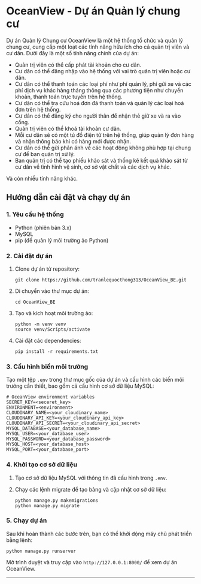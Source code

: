 # OceanView - Dự án Quản lý chung cư

Dự án Quản lý Chung cư OceanView là một hệ thống tổ chức và quản lý chung cư, cung cấp một loạt các tính năng hữu ích cho cả quản trị viên và cư dân. Dưới đây là một số tính năng chính của dự án:

- Quản trị viên có thể cấp phát tài khoản cho cư dân.
- Cư dân có thể đăng nhập vào hệ thống với vai trò quản trị viên hoặc cư dân.
- Cư dân có thể thanh toán các loại phí như phí quản lý, phí gửi xe và các phí dịch vụ khác hàng tháng thông qua các phương tiện như chuyển khoản, thanh toán trực tuyến trên hệ thống.
- Cư dân có thể tra cứu hoá đơn đã thanh toán và quản lý các loại hoá đơn trên hệ thống.
- Cư dân có thể đăng ký cho người thân để nhận thẻ giữ xe và ra vào cổng.
- Quản trị viên có thể khoá tài khoản cư dân.
- Mỗi cư dân sẽ có một tủ đồ điện tử trên hệ thống, giúp quản lý đơn hàng và nhận thông báo khi có hàng mới được nhận.
- Cư dân có thể gửi phản ánh về các hoạt động không phù hợp tại chung cư để ban quản trị xử lý.
- Ban quản trị có thể tạo phiếu khảo sát và thống kê kết quả khảo sát từ cư dân về tình hình vệ sinh, cơ sở vật chất và các dịch vụ khác.

Và còn nhiều tính năng khác.

## Hướng dẫn cài đặt và chạy dự án

### 1. Yêu cầu hệ thống

- Python (phiên bản 3.x)
- MySQL
- pip (để quản lý môi trường ảo Python)

### 2. Cài đặt dự án

1. Clone dự án từ repository:

   ```
   git clone https://github.com/tranlequocthong313/OceanView_BE.git
   ```

2. Di chuyển vào thư mục dự án:

   ```
   cd OceanView_BE
   ```

3. Tạo và kích hoạt môi trường ảo:

   ```
   python -m venv venv
   source venv/Scripts/activate
   ```

4. Cài đặt các dependencies:

   ```
   pip install -r requirements.txt
   ```

### 3. Cấu hình biến môi trường

Tạo một tệp `.env` trong thư mục gốc của dự án và cấu hình các biến môi trường cần thiết, bao gồm cả cấu hình cơ sở dữ liệu MySQL:

```
# OceanView environment variables
SECRET_KEY=<seceret_key>
ENVIRONMENT=<environment>
CLOUDINARY_NAME=<your_cloudinary_name>
CLOUDINARY_API_KEY=<your_cloudinary_api_key>
CLOUDINARY_API_SECRET=<your_cloudinary_api_secret>
MYSQL_DATABASE=<your_database_name>
MYSQL_USER=<your_database_user>
MYSQL_PASSWORD=<your_database_password>
MYSQL_HOST=<your_database_host>
MYSQL_PORT=<your_database_port>
```

### 4. Khởi tạo cơ sở dữ liệu

1. Tạo cơ sở dữ liệu MySQL với thông tin đã cấu hình trong `.env`.

2. Chạy các lệnh migrate để tạo bảng và cập nhật cơ sở dữ liệu:

   ```
   python manage.py makemigrations
   python manage.py migrate
   ```

### 5. Chạy dự án

Sau khi hoàn thành các bước trên, bạn có thể khởi động máy chủ phát triển bằng lệnh:

```
python manage.py runserver
```

Mở trình duyệt và truy cập vào `http://127.0.0.1:8000/` để xem dự án OceanView.

---

